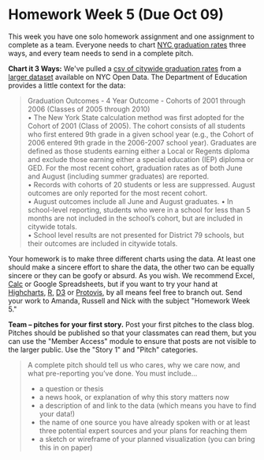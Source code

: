 # Homework Week 5 (Due Oct 09)
 
<!-- Chart it 3 Ways -->
This week you have one solo homework assignment and one assignment to complete as a team. Everyone needs to chart <a href="https://nycopendata.socrata.com/Education/Graduation-Outcomes-Classes-Of-2005-2010-By-Boroug/avir-tzek">NYC graduation rates</a> three ways, and every team needs to send in a complete pitch.  

**Chart it 3 Ways:**
We've pulled a [csv of citywide graduation rates](graduation_outcomes.csv) from a <a href="https://nycopendata.socrata.com/Education/Graduation-Outcomes-Classes-Of-2005-2010-By-Boroug/avir-tzek">larger dataset</a> available on NYC Open Data. The Department of Education provides a little context for the data:

> Graduation Outcomes - 4 Year Outcome - Cohorts of 2001 through 2006 (Classes of 2005 through 2010)  
> • The New York State calculation method was first adopted for the Cohort of 2001 (Class of 2005). The cohort consists of all students who first entered 9th grade in a given school year (e.g., the Cohort of 2006 entered 9th grade in the 2006-2007 school year). Graduates are defined as those students earning either a Local or Regents diploma and exclude those earning either a special education (IEP) diploma or GED. For the most recent cohort, graduation rates as of both June and August (including summer graduates) are reported.   
> • Records with cohorts of 20 students or less are suppressed. August outcomes are only reported for the most recent cohort.   
> • August outcomes include all June and August graduates. 
> • In school-level reporting, students who were in a school for less than 5 months are not included in the school’s cohort, but are included in citywide totals.   
> • School level results are not presented for District 79 schools, but their outcomes are included in citywide totals.

Your homework is to make three different charts using the data. At least one should make a sincere effort to share the data, the other two can be equally sincere or they can be goofy or absurd. As you wish. We recommend Excel, <a href="http://www.libreoffice.org/">Calc</a> or Google Spreadsheets, but if you want to try your hand at <a href="http://www.highcharts.com/">Highcharts</a>, <a href="http://www.r-project.org/">R</a>, <a href="http://d3js.org/">D3</a> or <a href="http://mbostock.github.com/protovis/">Protovis</a>, by all means feel free to branch out. Send your work to Amanda, Russell and Nick with the subject "Homework Week 5."

**Team – pitches for your first story.**
Post your first pitches to the class blog. Pitches should be published so that your classmates can read them, but you can use the "Member Access" module to ensure that posts are not visible to the larger public. Use the "Story 1" and "Pitch" categories.
> A complete pitch should tell us who cares, why we care now, and what pre-reporting you’ve done. You must include...
> + a question or thesis  
> + a news hook, or explanation of why this story matters now  
> + a description of and link to the data (which means you have to find your data!)  
> + the name of one source you have already spoken with or at least three potential expert sources and your plans for reaching them  
> + a sketch or wireframe of your planned visualization (you can bring this in on paper)  



